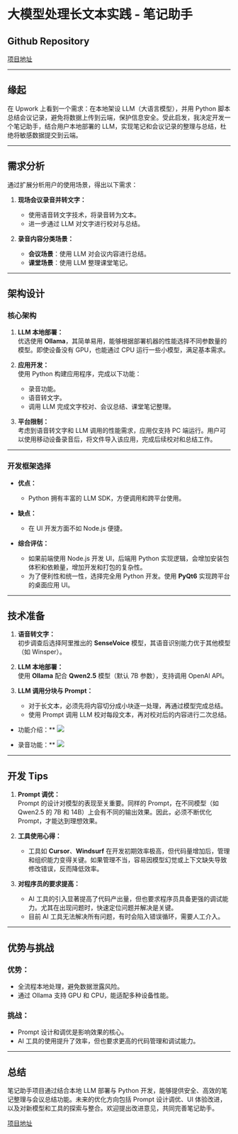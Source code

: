 # 大模型处理长文本实践 - 笔记助手

## Github Repository

[项目地址](https://github.com/IndigoBlueInChina/meetingsummary)

---

## 缘起

在 Upwork 上看到一个需求：在本地架设 LLM（大语言模型），并用 Python 脚本总结会议记录，避免将数据上传到云端，保护信息安全。受此启发，我决定开发一个笔记助手，结合用户本地部署的 LLM，实现笔记和会议记录的整理与总结，杜绝将敏感数据提交到云端。

---

## 需求分析

通过扩展分析用户的使用场景，得出以下需求：

1. **现场会议录音并转文字：**
   - 使用语音转文字技术，将录音转为文本。
   - 进一步通过 LLM 对文字进行校对与总结。

2. **录音内容分类场景：**
   - **会议场景**：使用 LLM 对会议内容进行总结。
   - **课堂场景**：使用 LLM 整理课堂笔记。

---

## 架构设计

### 核心架构
1. **LLM 本地部署：**  
   优选使用 **Ollama**，其简单易用，能够根据部署机器的性能选择不同参数量的模型。即使设备没有 GPU，也能通过 CPU 运行一些小模型，满足基本需求。

2. **应用开发：**  
   使用 Python 构建应用程序，完成以下功能：
   - 录音功能。
   - 语音转文字。
   - 调用 LLM 完成文字校对、会议总结、课堂笔记整理。

3. **平台限制：**  
   考虑到语音转文字和 LLM 调用的性能需求，应用仅支持 PC 端运行。用户可以使用移动设备录音后，将文件导入该应用，完成后续校对和总结工作。

---

### 开发框架选择
- **优点：**
  - Python 拥有丰富的 LLM SDK，方便调用和跨平台使用。
- **缺点：**
  - 在 UI 开发方面不如 Node.js 便捷。

- **综合评估：**
  - 如果前端使用 Node.js 开发 UI，后端用 Python 实现逻辑，会增加安装包体积和依赖量，增加开发和打包的复杂性。
  - 为了便利性和统一性，选择完全用 Python 开发。使用 **PyQt6** 实现跨平台的桌面应用 UI。

---

## 技术准备

1. **语音转文字：**  
   初步调查后选择阿里推出的 **SenseVoice** 模型，其语音识别能力优于其他模型（如 Winsper）。

2. **LLM 本地部署：**  
   使用 **Ollama** 配合 **Qwen2.5** 模型（默认 7B 参数），支持调用 OpenAI API。

3. **LLM 调用分块与 Prompt：**  
   - 对于长文本，必须先将内容切分成小块逐一处理，再通过模型完成总结。
   - 使用 Prompt 调用 LLM 校对每段文本，再对校对后的内容进行二次总结。
 

* 功能介绍：**
![](/experience/assets/images/posts/ai/meetingsummary/function.png)


* 录音功能：**
![](/experience/assets/images/posts/ai/meetingsummary/recording.png)



---

## 开发 Tips

1. **Prompt 调优：**  
   Prompt 的设计对模型的表现至关重要。同样的 Prompt，在不同模型（如 Qwen2.5 的 7B 和 14B）上会有不同的输出效果。因此，必须不断优化 Prompt，才能达到理想效果。

2. **工具使用心得：**  
   - 工具如 **Cursor**、**Windsurf** 在开发初期效率极高，但代码量增加后，管理和组织能力变得关键。如果管理不当，容易因模型幻觉或上下文缺失导致修改错误，反而降低效率。

3. **对程序员的要求提高：**  
   - AI 工具的引入显著提高了代码产出量，但也要求程序员具备更强的调试能力。尤其在出现问题时，快速定位问题并解决是关键。  
   - 目前 AI 工具无法解决所有问题，有时会陷入错误循环，需要人工介入。

---

## 优势与挑战

### 优势：
- 全流程本地处理，避免数据泄露风险。
- 通过 Ollama 支持 GPU 和 CPU，能适配多种设备性能。

### 挑战：
- Prompt 设计和调优是影响效果的核心。
- AI 工具的使用提升了效率，但也要求更高的代码管理和调试能力。

---

## 总结

笔记助手项目通过结合本地 LLM 部署与 Python 开发，能够提供安全、高效的笔记整理与会议总结功能。未来的优化方向包括 Prompt 设计调优、UI 体验改进，以及对新模型和工具的探索与整合。欢迎提出改进意见，共同完善笔记助手。

[项目地址](https://github.com/IndigoBlueInChina/meetingsummary)
